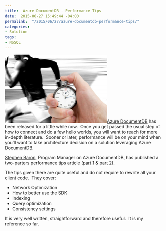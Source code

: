 ```yaml
---
title:  Azure DocumentDB - Performance Tips
date:  2015-06-27 15:49:44 -04:00
permalink:  "/2015/06/27/azure-documentdb-performance-tips/"
categories:
- Solution
tags:
- NoSQL
---
```

<a href="/assets/2015/6/azure-documentdb-performance-tips/dt-improved-performance1.jpg"><img class="  wp-image-802 alignright" src="/assets/2015/6/azure-documentdb-performance-tips/dt-improved-performance1.jpg?w=300" alt="dt-improved-performance[1]" width="326" height="217" /></a><a href="http://azure.microsoft.com/en-us/services/documentdb/">Azure DocumentDB</a> has been released for a little while now.  Once you get passed the usual step of how to connect and do a few hello worlds, you will want to reach for more in-depth literature.  Sooner or later, performance will be on your mind when you’ll want to take architecture decision on a solution leveraging Azure DocumentDB.

<a href="http://azure.microsoft.com/blog/author/stbaro/">Stephen Baron</a>, Program Manager on Azure DocumentDB, has published a two-parters performance tips article (<a href="http://azure.microsoft.com/blog/2015/01/20/performance-tips-for-azure-documentdb-part-1-2/">part 1</a> &amp; <a href="http://azure.microsoft.com/blog/2015/01/27/performance-tips-for-azure-documentdb-part-2/">part 2</a>).

The tips given there are quite useful and do not require to rewrite all your client code.  They cover:
<ul>
	<li>Network Optimization</li>
	<li>How to better use the SDK</li>
	<li>Indexing</li>
	<li>Query optimization</li>
	<li>Consistency settings</li>
</ul>
It is very well written, straightforward and therefore useful.  It is my reference so far.